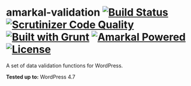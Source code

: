 # amarkal-validation [![Build Status](https://scrutinizer-ci.com/g/askupasoftware/amarkal-validation/badges/build.png?b=master)](https://scrutinizer-ci.com/g/askupasoftware/amarkal-validation/build-status/master) [![Scrutinizer Code Quality](https://scrutinizer-ci.com/g/askupasoftware/amarkal-validation/badges/quality-score.png?b=master)](https://scrutinizer-ci.com/g/askupasoftware/amarkal-validation/?branch=master) [![Built with Grunt](https://cdn.gruntjs.com/builtwith.svg)](https://gruntjs.com/) [![Amarkal Powered](https://askupasoftware.com/amarkal-powered.svg)](https://products.askupasoftware.com/amarkal) [![License](https://img.shields.io/badge/license-GPL--3.0%2B-red.svg)](https://raw.githubusercontent.com/askupasoftware/amarkal-validation/master/LICENSE)

A set of data validation functions for WordPress.

**Tested up to:** WordPress 4.7